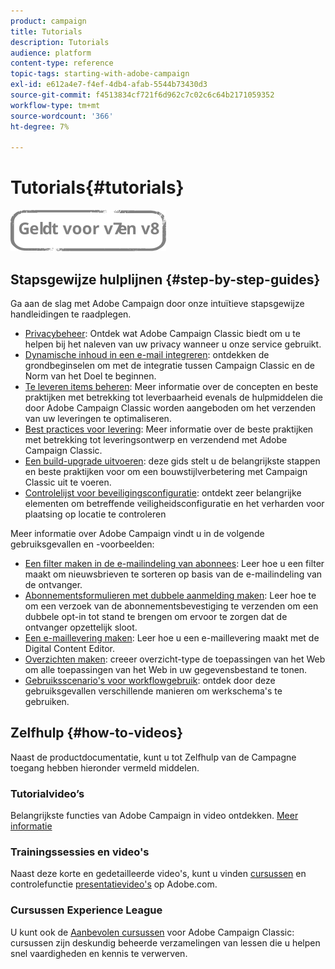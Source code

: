 ```yaml
---
product: campaign
title: Tutorials
description: Tutorials
audience: platform
content-type: reference
topic-tags: starting-with-adobe-campaign
exl-id: e612a4e7-f4ef-4db4-afab-5544b73430d3
source-git-commit: f4513834cf721f6d962c7c02c6c64b2171059352
workflow-type: tm+mt
source-wordcount: '366'
ht-degree: 7%

---
```


# Tutorials{#tutorials}

![](../../assets/common.svg)

## Stapsgewijze hulplijnen {#step-by-step-guides}

Ga aan de slag met Adobe Campaign door onze intuïtieve stapsgewijze handleidingen te raadplegen.

* [Privacybeheer](https://helpx.adobe.com/nl/campaign/kb/acc-privacy.html): Ontdek wat Adobe Campaign Classic biedt om u te helpen bij het naleven van uw privacy wanneer u onze service gebruikt.
* [Dynamische inhoud in een e-mail integreren](https://experienceleague.adobe.com/docs/campaign-classic/using/integrating-with-adobe-experience-cloud/adobe-target/inserting-a-dynamic-image.html): ontdekken de grondbeginselen om met de integratie tussen Campaign Classic en de Norm van het Doel te beginnen.
* [Te leveren items beheren](../../delivery/using/about-deliverability.md): Meer informatie over de concepten en beste praktijken met betrekking tot leverbaarheid evenals de hulpmiddelen die door Adobe Campaign Classic worden aangeboden om het verzenden van uw leveringen te optimaliseren.
* [Best practices voor levering](../../delivery/using/delivery-best-practices.md): Meer informatie over de beste praktijken met betrekking tot leveringsontwerp en verzendend met Adobe Campaign Classic.
* [Een build-upgrade uitvoeren](https://helpx.adobe.com/nl/campaign/kb/acc-build-upgrade.html): deze gids stelt u de belangrijkste stappen en beste praktijken voor om een bouwstijlverbetering met Campaign Classic uit te voeren.
* [Controlelijst voor beveiligingsconfiguratie](https://helpx.adobe.com/nl/campaign/kb/acc-security.html): ontdekt zeer belangrijke elementen om betreffende veiligheidsconfiguratie en het verharden voor plaatsing op locatie te controleren

Meer informatie over Adobe Campaign vindt u in de volgende gebruiksgevallen en -voorbeelden:

* [Een filter maken in de e-mailindeling van abonnees](../../platform/using/use-case.md#creating-a-filter-on-the-email-format-of-subscribers): Leer hoe u een filter maakt om nieuwsbrieven te sorteren op basis van de e-mailindeling van de ontvanger.
* [Abonnementsformulieren met dubbele aanmelding maken](../../web/using/use-cases--web-forms.md#create-a-subscription--form-with-double-opt-in): Leer hoe te om een verzoek van de abonnementsbevestiging te verzenden om een dubbele opt-in tot stand te brengen om ervoor te zorgen dat de ontvanger opzettelijk sloot.
* [Een e-maillevering maken](../../web/using/use-case--creating-an-email-delivery.md): Leer hoe u een e-maillevering maakt met de Digital Content Editor.
* [Overzichten maken](../../web/using/use-cases--creating-overviews.md): creeer overzicht-type de toepassingen van het Web om alle toepassingen van het Web in uw gegevensbestand te tonen.
* [Gebruiksscenario&#39;s voor workflowgebruik](../../workflow/using/about-workflow-use-cases.md): ontdek door deze gebruiksgevallen verschillende manieren om werkschema&#39;s te gebruiken.

## Zelfhulp {#how-to-videos}

Naast de productdocumentatie, kunt u tot Zelfhulp van de Campagne toegang hebben hieronder vermeld middelen.

### Tutorialvideo’s

Belangrijkste functies van Adobe Campaign in video ontdekken. [Meer informatie](https://experienceleague.adobe.com/docs/campaign-classic-learn/tutorials/overview.html?lang=nl)

### Trainingssessies en video&#39;s

Naast deze korte en gedetailleerde video&#39;s, kunt u vinden [cursussen](https://learning.adobe.com/catalog.html) en controlefunctie [presentatievideo&#39;s](https://www.adobe.com/training/video.html) op Adobe.com.

### Cursussen Experience League

U kunt ook de [Aanbevolen cursussen](https://experienceleague.adobe.com/?lang=en#dashboard/learning) voor Adobe Campaign Classic: cursussen zijn deskundig beheerde verzamelingen van lessen die u helpen snel vaardigheden en kennis te verwerven.
